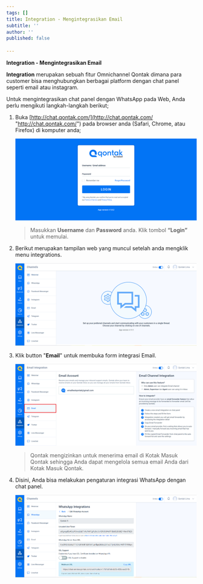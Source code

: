 ```yaml
---
tags: []
title: Integration - Mengintegrasikan Email
subtitle: ''
author: ''
published: false

---
```

**Integration - Mengintegrasikan Email**

**Integration** merupakan sebuah fitur Omnichannel Qontak dimana para customer bisa menghubungkan berbagai platform dengan chat panel seperti email atau instagram.

Untuk mengintegrasikan chat panel dengan WhatsApp pada Web, Anda perlu mengikuti langkah-langkah berikut;

1. Buka [http://chat.qontak.com/](http://chat.qontak.com/ "http://chat.qontak.com/") pada browser anda (Safari, Chrome, atau Firefox) di komputer anda;

   ![](/uploads/login-qontak-c.png)

   > Masukkan **Username** dan **Password** anda. Klik tombol **“Login”** untuk memulai.
2. Berikut merupakan tampilan web yang muncul setelah anda mengklik menu integrations.

   ![](/uploads/integrasi.PNG)
3. Klik button "**Email**" untuk membuka form integrasi Email.

   ![](/uploads/integrasi-email.PNG)

   > Qontak mengizinkan untuk menerima email di Kotak Masuk Qontak sehingga Anda dapat mengelola semua email Anda dari Kotak Masuk Qontak.
4. Disini, Anda bisa melakukan pengaturan integrasi WhatsApp dengan chat panel.

   ![](/uploads/integrasiwa1.PNG)